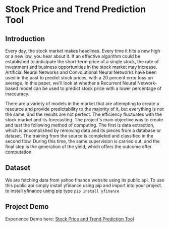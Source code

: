# Stock Price and Trend Prediction Tool
## Introduction
Every day, the stock market makes headlines. Every time it hits a new high or a new low, you hear about it. If an effective algorithm could be established to anticipate the short-term price of a single stock, the rate of investment and business opportunities in the stock market may increase.
Artificial Neural Networks and Convolutional Neural Networks have been used in the past to predict stock prices, with a 20 percent error loss on average.
In this paper, we'll look at whether a Recurrent Neural Network-based model can be used to predict stock price with a lower percentage of inaccuracy.

There are a variety of models in the market that are attempting to create a resource and provide predictability to the majority of it, but everything is not the same, and the results are not perfect. The efficiency fluctuates with the stock market and its forecasting.
The project's main objective was to create and test the following method of computing. The first is data extraction, which is accomplished by removing data and its pieces from a database or dataset. The training from the source is completed and classified in the second flow. During this time, the same supervision is carried out, and the final step is the generation of the yield, which offers the outcome after computation.

##  Dataset
We are fetching data from yahoo finance website using its public api.
To use this public api simply install yfinance using pip and import into your project.
to install yfinance using pip type `pip install yfinance`


## Project Demo
Experience Demo here:  [Stock Price and Trend Prediction Tool](https://bit.ly/3rMDC0N "Stock Price and Trend Prediction Tool")
